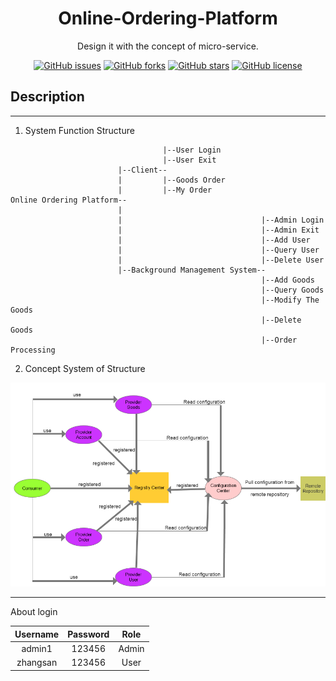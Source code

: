 <h1 align="center"> Online-Ordering-Platform </h1>

<div align="center">

Design it with the concept of micro-service.

[![GitHub issues](https://img.shields.io/github/issues/CMINI777/online-ordering-platform)](https://github.com/CMINI777/online-ordering-platform/issues) [![GitHub forks](https://img.shields.io/github/forks/CMINI777/online-ordering-platform)](https://github.com/CMINI777/online-ordering-platform/network) [![GitHub stars](https://img.shields.io/github/stars/CMINI777/online-ordering-platform)](https://github.com/CMINI777/online-ordering-platform/stargazers) [![GitHub license](https://img.shields.io/github/license/CMINI777/online-ordering-platform)](https://github.com/CMINI777/online-ordering-platform/blob/master/LICENSE)

</div>

## Description

---

1. System Function Structure

```
                                  |--User Login
                                  |--User Exit
                        |--Client--
                        |         |--Goods Order
                        |         |--My Order
Online Ordering Platform--
                        |
                        |                               |--Admin Login
                        |                               |--Admin Exit
                        |                               |--Add User
                        |                               |--Query User
                        |                               |--Delete User
                        |--Background Management System--
                                                        |--Add Goods
                                                        |--Query Goods
                                                        |--Modify The Goods
                                                        |--Delete Goods
                                                        |--Order Processing
```

2. Concept System of Structure <br>

![1](https://github.com/CMINI777/online-ordering-platform/blob/master/model.png)

-----

About login

| Username | Password | Role |
| :---: | :---: | :---: |
| admin1 | 123456 | Admin |
| zhangsan | 123456 | User |
